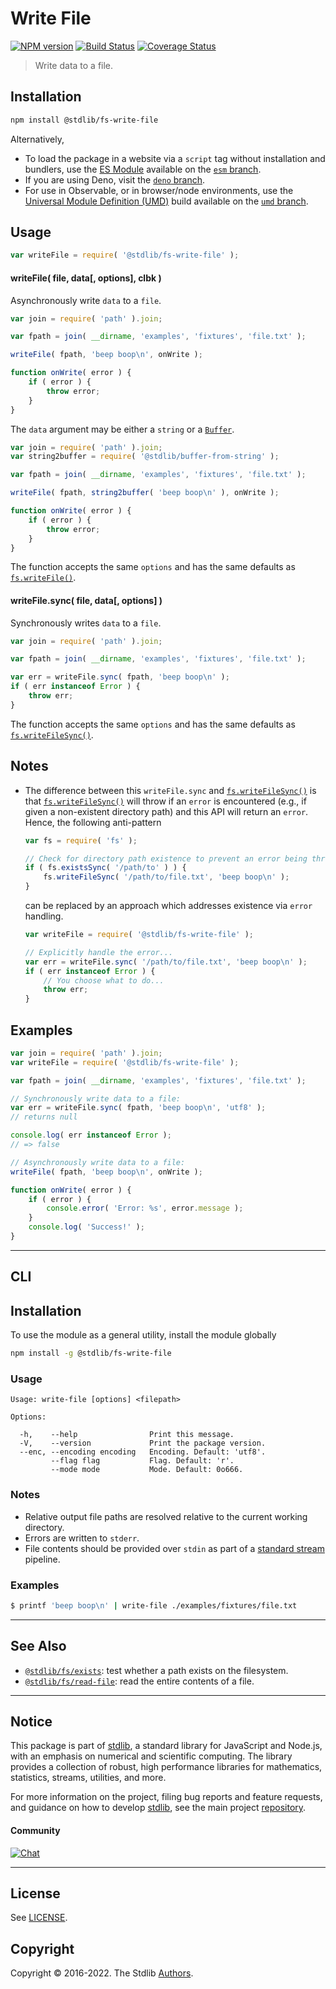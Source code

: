 <!--

@license Apache-2.0

Copyright (c) 2018 The Stdlib Authors.

Licensed under the Apache License, Version 2.0 (the "License");
you may not use this file except in compliance with the License.
You may obtain a copy of the License at

   http://www.apache.org/licenses/LICENSE-2.0

Unless required by applicable law or agreed to in writing, software
distributed under the License is distributed on an "AS IS" BASIS,
WITHOUT WARRANTIES OR CONDITIONS OF ANY KIND, either express or implied.
See the License for the specific language governing permissions and
limitations under the License.

-->

# Write File

[![NPM version][npm-image]][npm-url] [![Build Status][test-image]][test-url] [![Coverage Status][coverage-image]][coverage-url] <!-- [![dependencies][dependencies-image]][dependencies-url] -->

> Write data to a file.

<section class="installation">

## Installation

```bash
npm install @stdlib/fs-write-file
```

Alternatively,

-   To load the package in a website via a `script` tag without installation and bundlers, use the [ES Module][es-module] available on the [`esm` branch][esm-url].
-   If you are using Deno, visit the [`deno` branch][deno-url].
-   For use in Observable, or in browser/node environments, use the [Universal Module Definition (UMD)][umd] build available on the [`umd` branch][umd-url].

</section>

<section class="usage">

## Usage

```javascript
var writeFile = require( '@stdlib/fs-write-file' );
```

#### writeFile( file, data\[, options], clbk )

Asynchronously write `data` to a `file`.

```javascript
var join = require( 'path' ).join;

var fpath = join( __dirname, 'examples', 'fixtures', 'file.txt' );

writeFile( fpath, 'beep boop\n', onWrite );

function onWrite( error ) {
    if ( error ) {
        throw error;
    }
}
```

The `data` argument may be either a `string` or a [`Buffer`][@stdlib/buffer/ctor].

```javascript
var join = require( 'path' ).join;
var string2buffer = require( '@stdlib/buffer-from-string' );

var fpath = join( __dirname, 'examples', 'fixtures', 'file.txt' );

writeFile( fpath, string2buffer( 'beep boop\n' ), onWrite );

function onWrite( error ) {
    if ( error ) {
        throw error;
    }
}
```

The function accepts the same `options` and has the same defaults as [`fs.writeFile()`][node-fs].

#### writeFile.sync( file, data\[, options] )

Synchronously writes `data` to a `file`.

```javascript
var join = require( 'path' ).join;

var fpath = join( __dirname, 'examples', 'fixtures', 'file.txt' );

var err = writeFile.sync( fpath, 'beep boop\n' );
if ( err instanceof Error ) {
    throw err;
}
```

The function accepts the same `options` and has the same defaults as [`fs.writeFileSync()`][node-fs].

</section>

<!-- /.usage -->

<section class="notes">

## Notes

-   The difference between this `writeFile.sync` and [`fs.writeFileSync()`][node-fs] is that [`fs.writeFileSync()`][node-fs] will throw if an `error` is encountered (e.g., if given a non-existent directory path) and this API will return an `error`. Hence, the following anti-pattern

    <!-- run-disable -->

    ```javascript
    var fs = require( 'fs' );

    // Check for directory path existence to prevent an error being thrown...
    if ( fs.existsSync( '/path/to' ) ) {
        fs.writeFileSync( '/path/to/file.txt', 'beep boop\n' );
    }
    ```

    can be replaced by an approach which addresses existence via `error` handling.

    <!-- run-disable -->

    ```javascript
    var writeFile = require( '@stdlib/fs-write-file' );

    // Explicitly handle the error...
    var err = writeFile.sync( '/path/to/file.txt', 'beep boop\n' );
    if ( err instanceof Error ) {
        // You choose what to do...
        throw err;
    }
    ```

</section>

<!-- /.notes -->

<section class="examples">

## Examples

<!-- eslint no-undef: "error" -->

```javascript
var join = require( 'path' ).join;
var writeFile = require( '@stdlib/fs-write-file' );

var fpath = join( __dirname, 'examples', 'fixtures', 'file.txt' );

// Synchronously write data to a file:
var err = writeFile.sync( fpath, 'beep boop\n', 'utf8' );
// returns null

console.log( err instanceof Error );
// => false

// Asynchronously write data to a file:
writeFile( fpath, 'beep boop\n', onWrite );

function onWrite( error ) {
    if ( error ) {
        console.error( 'Error: %s', error.message );
    }
    console.log( 'Success!' );
}
```

</section>

<!-- /.examples -->

* * *

<section class="cli">

## CLI

<section class="installation">

## Installation

To use the module as a general utility, install the module globally

```bash
npm install -g @stdlib/fs-write-file
```

</section>

<!-- CLI usage documentation. -->

<section class="usage">

### Usage

```text
Usage: write-file [options] <filepath>

Options:

  -h,    --help                Print this message.
  -V,    --version             Print the package version.
  --enc, --encoding encoding   Encoding. Default: 'utf8'.
         --flag flag           Flag. Default: 'r'.
         --mode mode           Mode. Default: 0o666.
```

</section>

<!-- /.usage -->

<section class="notes">

### Notes

-   Relative output file paths are resolved relative to the current working directory.
-   Errors are written to `stderr`.
-   File contents should be provided over `stdin` as part of a [standard stream][standard-stream] pipeline.

</section>

<!-- /.notes -->

<section class="examples">

### Examples

```bash
$ printf 'beep boop\n' | write-file ./examples/fixtures/file.txt
```

</section>

<!-- /.examples -->

</section>

<!-- /.cli -->

<!-- Section for related `stdlib` packages. Do not manually edit this section, as it is automatically populated. -->

<section class="related">

* * *

## See Also

-   <span class="package-name">[`@stdlib/fs/exists`][@stdlib/fs/exists]</span><span class="delimiter">: </span><span class="description">test whether a path exists on the filesystem.</span>
-   <span class="package-name">[`@stdlib/fs/read-file`][@stdlib/fs/read-file]</span><span class="delimiter">: </span><span class="description">read the entire contents of a file.</span>

</section>

<!-- /.related -->

<!-- Section for all links. Make sure to keep an empty line after the `section` element and another before the `/section` close. -->


<section class="main-repo" >

* * *

## Notice

This package is part of [stdlib][stdlib], a standard library for JavaScript and Node.js, with an emphasis on numerical and scientific computing. The library provides a collection of robust, high performance libraries for mathematics, statistics, streams, utilities, and more.

For more information on the project, filing bug reports and feature requests, and guidance on how to develop [stdlib][stdlib], see the main project [repository][stdlib].

#### Community

[![Chat][chat-image]][chat-url]

---

## License

See [LICENSE][stdlib-license].


## Copyright

Copyright &copy; 2016-2022. The Stdlib [Authors][stdlib-authors].

</section>

<!-- /.stdlib -->

<!-- Section for all links. Make sure to keep an empty line after the `section` element and another before the `/section` close. -->

<section class="links">

[npm-image]: http://img.shields.io/npm/v/@stdlib/fs-write-file.svg
[npm-url]: https://npmjs.org/package/@stdlib/fs-write-file

[test-image]: https://github.com/stdlib-js/fs-write-file/actions/workflows/test.yml/badge.svg?branch=main
[test-url]: https://github.com/stdlib-js/fs-write-file/actions/workflows/test.yml?query=branch:main

[coverage-image]: https://img.shields.io/codecov/c/github/stdlib-js/fs-write-file/main.svg
[coverage-url]: https://codecov.io/github/stdlib-js/fs-write-file?branch=main

<!--

[dependencies-image]: https://img.shields.io/david/stdlib-js/fs-write-file.svg
[dependencies-url]: https://david-dm.org/stdlib-js/fs-write-file/main

-->

[chat-image]: https://img.shields.io/gitter/room/stdlib-js/stdlib.svg
[chat-url]: https://gitter.im/stdlib-js/stdlib/

[stdlib]: https://github.com/stdlib-js/stdlib

[stdlib-authors]: https://github.com/stdlib-js/stdlib/graphs/contributors

[umd]: https://github.com/umdjs/umd
[es-module]: https://developer.mozilla.org/en-US/docs/Web/JavaScript/Guide/Modules

[deno-url]: https://github.com/stdlib-js/fs-write-file/tree/deno
[umd-url]: https://github.com/stdlib-js/fs-write-file/tree/umd
[esm-url]: https://github.com/stdlib-js/fs-write-file/tree/esm

[stdlib-license]: https://raw.githubusercontent.com/stdlib-js/fs-write-file/main/LICENSE

[node-fs]: https://nodejs.org/api/fs.html

[@stdlib/buffer/ctor]: https://github.com/stdlib-js/buffer-ctor

[standard-stream]: http://en.wikipedia.org/wiki/Pipeline_%28Unix%29

<!-- <related-links> -->

[@stdlib/fs/exists]: https://github.com/stdlib-js/fs-exists

[@stdlib/fs/read-file]: https://github.com/stdlib-js/fs-read-file

<!-- </related-links> -->

</section>

<!-- /.links -->
